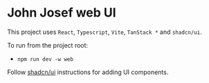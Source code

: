 # John Josef web UI

This project uses `React`, `Typescript`, `Vite`, `TanStack *` and `shadcn/ui`.

To run from the project root:

- `npm run dev -w web`

Follow [shadcn/ui](https://ui.shadcn.com/) instructions for adding UI components.

